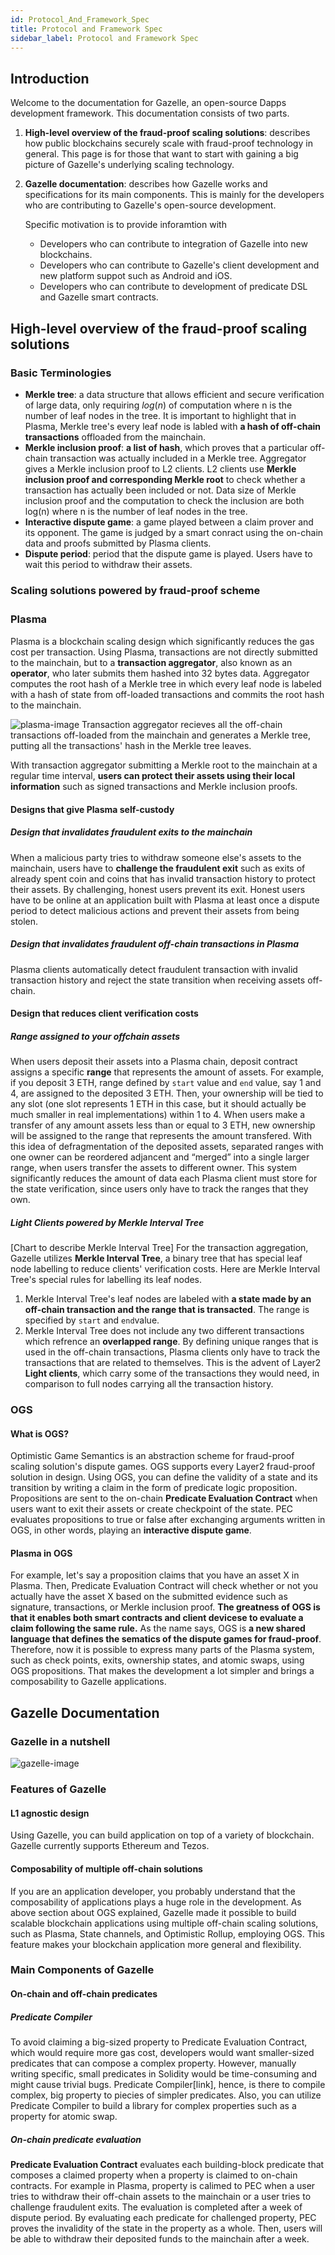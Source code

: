 ```yaml
---
id: Protocol_And_Framework_Spec
title: Protocol and Framework Spec
sidebar_label: Protocol and Framework Spec
---
```


## Introduction

Welcome to the documentation for Gazelle, an open-source Dapps development framework. This documentation consists of two parts.

1. **High-level overview of the fraud-proof scaling solutions**: describes how public blockchains securely scale with fraud-proof technology in general. This page is for those that want to start with gaining a big picture of Gazelle's underlying scaling technology.
2. **Gazelle documentation**: describes how Gazelle works and specifications for its main components. This is mainly for the developers who are contributing to Gazelle's open-source development.

   Specific motivation is to provide inforamtion with

   - Developers who can contribute to integration of Gazelle into new blockchains.
   - Developers who can contribute to Gazelle's client development and new platform suppot such as Android and iOS.
   - Developers who can contribute to development of predicate DSL and Gazelle smart contracts.

## High-level overview of the fraud-proof scaling solutions

### Basic Terminologies

- **Merkle tree**: a data structure that allows efficient and secure verification of large data, only requiring $log(n)$ of computation where n is the number of leaf nodes in the tree. It is important to highlight that in Plasma, Merkle tree's every leaf node is labled with **a hash of off-chain transactions** offloaded from the mainchain.
- **Merkle inclusion proof**: **a list of hash**, which proves that a particular off-chain transaction was actually included in a Merkle tree. Aggregator gives a Merkle inclusion proof to L2 clients. L2 clients use **Merkle inclusion proof and corresponding Merkle root** to check whether a transaction has actually been included or not. Data size of Merkle inclusion proof and the computation to check the inclusion are both log(n) where n is the number of leaf nodes in the tree.
- **Interactive dispute game**: a game played between a claim prover and its opponent. The game is judged by a smart conract using the on-chain data and proofs submitted by Plasma clients.
- **Dispute period**: period that the dispute game is played. Users have to wait this period to withdraw their assets.

### Scaling solutions powered by fraud-proof scheme

### Plasma 　

Plasma is a blockchain scaling design which significantly reduces the gas cost per transaction.
Using Plasma, transactions are not directly submitted to the mainchain, but to a **transaction aggregator**, also known as an **operator**, who later submits them hashed into 32 bytes data. Aggregator computes the root hash of a Merkle tree in which every leaf node is labeled with a hash of state from off-loaded transactions and commits the root hash to the mainchain.

![plasma-image](/img/docs/plasma.png")
Transaction aggregator recieves all the off-chain transactions off-loaded from the mainchain and generates a Merkle tree, putting all the transactions' hash in the Merkle tree leaves.

With transaction aggregator submitting a Merkle root to the mainchain at a regular time interval, **users can protect their assets using their local information** such as signed transactions and Merkle inclusion proofs.

#### Designs that give Plasma self-custody

##### Design that invalidates fraudulent exits to the mainchain

When a malicious party tries to withdraw someone else's assets to the mainchain, users have to **challenge the fraudulent exit** such as exits of already spent coin and coins that has invalid transaction history to protect their assets. By challenging, honest users prevent its exit. Honest users have to be online at an application built with Plasma at least once a dispute period to detect malicious actions and prevent their assets from being stolen.

##### Design that invalidates fraudulent off-chain transactions in Plasma

Plasma clients automatically detect fraudulent transaction with invalid transaction history and reject the state transition when receiving assets off-chain.

#### Design that reduces client verification costs

##### Range assigned to your offchain assets

When users deposit their assets into a Plasma chain, deposit contract assigns a specific **range** that represents the amount of assets. For example, if you deposit 3 ETH, range defined by `start` value and `end` value, say 1 and 4, are assigned to the deposited 3 ETH. Then, your ownership will be tied to any slot (one slot represents 1 ETH in this case, but it should actually be much smaller in real implementations) within 1 to 4. When users make a transfer of any amount assets less than or equal to 3 ETH, new ownership will be assigned to the range that represents the amount transfered. With this idea of defragmentation of the deposited assets, separated ranges with one owner can be reordered adjancent and “merged” into a single larger range, when users transfer the assets to different owner.
This system significantly reduces the amount of data each Plasma client must store for the state verification, since users only have to track the ranges that they own.

##### Light Clients powered by Merkle Interval Tree

[Chart to describe Merkle Interval Tree]
For the transaction aggregation, Gazelle utilizes **Merkle Interval Tree**, a binary tree that has special leaf node labelling to reduce clients' verification costs. Here are Merkle Interval Tree's special rules for labelling its leaf nodes.

1. Merkle Interval Tree's leaf nodes are labeled with **a state made by an off-chain transaction and the range that is transacted**. The range is specified by `start` and `end`value.
2. Merkle Interval Tree does not include any two different transactions which refrence an **overlapped range**.
   By defining unique ranges that is used in the off-chain transactions, Plasma clients only have to track the transactions that are related to themselves. This is the advent of Layer2 **Light clients**, which carry some of the transactions they would need, in comparison to full nodes carrying all the transaction history.

### OGS

#### What is OGS?

Optimistic Game Semantics is an abstraction scheme for fraud-proof scaling solution's dispute games. OGS supports every Layer2 fraud-proof solution in design. Using OGS, you can define the validity of a state and its transition by writing a claim in the form of predicate logic proposition. Propositions are sent to the on-chain **Predicate Evaluation Contract** when users want to exit their assets or create checkpoint of the state. PEC evaluates propositions to true or false after exchanging arguments written in OGS, in other words, playing an **interactive dispute game**.

#### Plasma in OGS

For example, let's say a proposition claims that you have an asset X in Plasma. Then, Predicate Evaluation Contract will check whether or not you actually have the asset X based on the submitted evidence such as signature, transactions, or Merkle inclusion proof. **The greatness of OGS is that it enables both smart contracts and client devicese to evaluate a claim following the same rule.** As the name says, OGS is **a new shared language that defines the sematics of the dispute games for fraud-proof**. Therefore, now it is possible to express many parts of the Plasma system, such as check points, exits, ownership states, and atomic swaps, using OGS propositions. That makes the development a lot simpler and brings a composability to Gazelle applications.

## Gazelle Documentation

### Gazelle in a nutshell

![gazelle-image](/img/docs/gazelle.png)

### Features of Gazelle

#### L1 agnostic design

Using Gazelle, you can build application on top of a variety of blockchain. Gazelle currently supports Ethereum and Tezos.

#### Composability of multiple off-chain solutions

If you are an application developer, you probably understand that the composability of applications plays a huge role in the development. As above section about OGS explained, Gazelle made it possible to build scalable blockchain applications using multiple off-chain scaling solutions, such as Plasma, State channels, and Optimistic Rollup, employing OGS. This feature makes your blockchain application more general and flexibility.

### Main Components of Gazelle

#### On-chain and off-chain predicates

##### Predicate Compiler

To avoid claiming a big-sized property to Predicate Evaluation Contract, which would require more gas cost, developers would want smaller-sized predicates that can compose a complex property. However, manually writing specific, small predicates in Solidity would be time-consuming and might cause trivial bugs. Predicate Compiler[link], hence, is there to compile complex, big property to piecies of simpler predicates.
Also, you can utilize Predicate Compiler to build a library for complex properties such as a property for atomic swap.

##### On-chain predicate evaluation

**Predicate Evaluation Contract** evaluates each building-block predicate that composes a claimed property when a property is claimed to on-chain contracts. For example in Plasma, property is calimed to PEC when a user tries to withdraw their off-chain assets to the mainchain or a user tries to challenge fraudulent exits. The evaluation is completed after a week of dispute period.
By evaluating each predicate for challenged property, PEC proves the invalidity of the state in the property as a whole. Then, users will be able to withdraw their deposited funds to the mainchain after a week.
